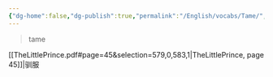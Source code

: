 ```yaml
---
{"dg-home":false,"dg-publish":true,"permalink":"/English/vocabs/Tame/","dgPassFrontmatter":true}
---
```



> tame

[[TheLittlePrince.pdf#page=45&selection=579,0,583,1|TheLittlePrince, page 45]]|驯服